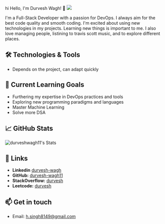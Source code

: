 hi Hello, I'm Durvesh Wagh! 👋 ![](![](https://hit.yhype.me/github/profile?user_id=69915640))


I'm a Full-Stack Developer with a passion for DevOps. I always aim for the best code quality and smooth coding. I'm excited about using new technologies in my projects. Learning new things is important to me. I also love managing people, listining to travis scott music, and to explore different places.

## 🛠️ Technologies & Tools

- Depends on the project, can adapt quickly

## 🌱 Current Learning Goals

- Furthering my expertise in DevOps practices and tools
- Exploring new programming paradigms and languages
- Master Machine Learning
- Solve more DSA

## 📈 GitHub Stats
![durveshwagh11's Stats](https://github-readme-stats.vercel.app/api?username=durveshwagh11&theme=radical&show_icons=true&hide_border=false&count_private=true)

## 🔗 Links

- **Linkedin** [durvesh-wagh]([https://gitlab.com/siinghd](https://www.linkedin.com/in/durvesh-wagh/))
- **GitHub:** [durvesh-wagh11](https://github.com/durveshwagh11)
- **StackOverflow:** [durvesh]([https://stackoverflow.com/users/9386720/singh](https://stackoverflow.com/users/20981342/durvesh-wagh))
- **Leetcode:** [durvesh](https://leetcode.com/u/durveshwagh11/)


## 📫 Get in touch

- Email: h.singh8149@gmail.com
